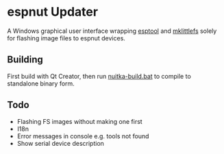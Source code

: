 # espnut Updater
A Windows graphical user interface wrapping [esptool](https://github.com/espressif/esptool) and [mklittlefs](https://github.com/earlephilhower/mklittlefs) solely for flashing image files to espnut devices.

## Building
First build with Qt Creator, then run [nuitka-build.bat](nuitka-build.bat) to compile to standalone binary form.

## Todo
- Flashing FS images without making one first
- I18n
- Error messages in console e.g. tools not found
- Show serial device description
